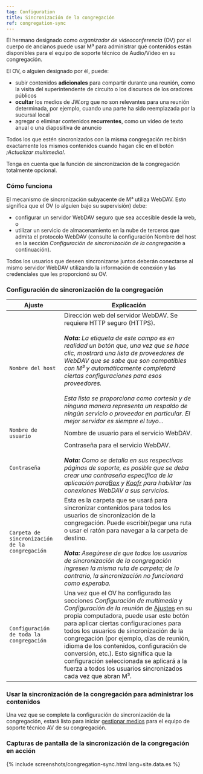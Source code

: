 ```yaml
---
tag: Configuration
title: Sincronización de la congregación
ref: congregation-sync
---
```


El hermano designado como _organizador de videoconferencia_ (OV) por el cuerpo de ancianos puede usar M³ para administrar qué contenidos están disponibles para el equipo de soporte técnico de Audio/Video en su congregación.

El OV, o alguien designado por él, puede:

- subir contenidos **adicionales** para compartir durante una reunión, como la visita del superintendente de circuito o los discursos de los oradores públicos
- **ocultar** los medios de JW.org que no son relevantes para una reunión determinada, por ejemplo, cuando una parte ha sido reemplazada por la sucursal local
- agregar o eliminar contenidos **recurrentes**, como un video de texto anual o una diapositiva de anuncio

Todos los que estén sincronizados con la misma congregación recibirán exactamente los mismos contenidos cuando hagan clic en el botón _¡Actualizar multimedia!_.

Tenga en cuenta que la función de sincronización de la congregación totalmente opcional.

### Cómo funciona

El mecanismo de sincronización subyacente de M³ utiliza WebDAV. Esto significa que el OV (o alguien bajo su supervisión) debe:

- configurar un servidor WebDAV seguro que sea accesible desde la web, o
- utilizar un servicio de almacenamiento en la nube de terceros que admita el protocolo WebDAV (consulte la configuración Nombre del host en la sección _Configuración de sincronización de la congregación_ a continuación).

Todos los usuarios que deseen sincronizarse juntos deberán conectarse al mismo servidor WebDAV utilizando la información de conexión y las credenciales que les proporcionó su OV.

### Configuración de sincronización de la congregación

| Ajuste | Explicación |
| ------- | ----------- |
| `Nombre del host` | Dirección web del servidor WebDAV. Se requiere HTTP seguro (HTTPS). <br><br> _**Nota:** La etiqueta de este campo es en realidad un botón que, una vez que se hace clic, mostrará una lista de proveedores de WebDAV que se sabe que son compatibles con M³ y automáticamente completará ciertas configuraciones para esos proveedores. <br><br> Esta lista se proporciona como cortesía y de ninguna manera representa un respaldo de ningún servicio o proveedor en particular. El mejor servidor es siempre el tuyo..._ |
| `Nombre de usuario` | Nombre de usuario para el servicio WebDAV. |
| `Contraseña` |  Contraseña para el servicio WebDAV. <br><br> _**Nota:** Como se detalla en sus respectivas páginas de soporte, es posible que se deba crear una contraseña específica de la aplicación para[Box](https://support.box.com/hc/en-us/articles/360043696414-WebDAV-with-Box) y [Koofr](https://koofr.eu/help/koofr_with_webdav/how-do-i-connect-a-service-to-koofr-through-webdav/) para habilitar las conexiones WebDAV a sus servicios._ |
| `Carpeta de sincronización de la congregación` | Esta es la carpeta que se usará para sincronizar contenidos para todos los usuarios de sincronización de la congregación. Puede escribir/pegar una ruta o usar el ratón para navegar a la carpeta de destino. <br><br> _**Nota:** Asegúrese de que todos los usuarios de sincronización de la congregación ingresen la misma ruta de carpeta; de lo contrario, la sincronización no funcionará como esperaba._ |
| `Configuración de toda la congregación` | Una vez que el OV ha configurado las secciones _Configuración de multimedia_ y _Configuración de la reunión_ de [Ajustes]({{page.lang}}/#configuration) en su propia computadora, puede usar este botón para aplicar ciertas configuraciones para todos los usuarios de sincronización de la congregación (por ejemplo, días de reunión, idioma de los contenidos, configuración de conversión, etc.). Esto significa que la configuración seleccionada se aplicará a la fuerza a todos los usuarios sincronizados cada vez que abran M³. |

### Usar la sincronización de la congregación para administrar los contenidos

Una vez que se complete la configuración de sincronización de la congregación, estará listo para iniciar [gestionar medios]({{page.lang}}/#manage-media) para el equipo de soporte técnico AV de su congregación.

### Capturas de pantalla de la sincronización de la congregación en acción

{% include screenshots/congregation-sync.html lang=site.data.es %}
